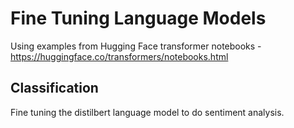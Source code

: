 # Fine Tuning Language Models

Using examples from Hugging Face transformer notebooks - https://huggingface.co/transformers/notebooks.html

## Classification
Fine tuning the distilbert language model to do sentiment analysis.

